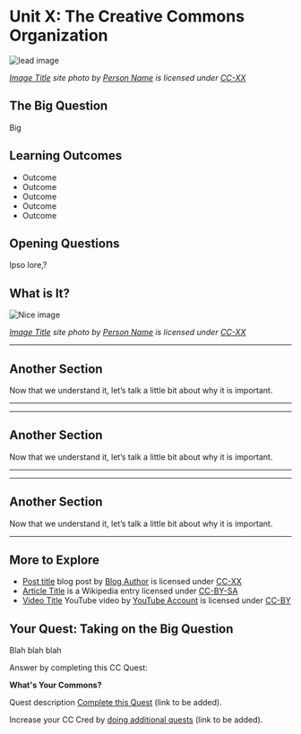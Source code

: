 # Unit X: The Creative Commons Organization

![lead image](https://github.com/creativecommons/cc-cert-map/blob/master/img/core/image-placeholder.png "Lead Image")

*[Image Title](http://image.link) site photo by [Person Name](http://person.link)  is licensed under [CC-XX](http://creativecommons/org/licenselink)*


## The Big Question

Big


## Learning Outcomes
* Outcome
* Outcome
* Outcome
* Outcome
* Outcome

## Opening Questions

Ipso lore,?

  
## What is It?

![Nice image](https://github.com/creativecommons/cc-cert-map/blob/master/img/core/image-placeholder.png "Nice Image")

*[Image Title](http://image.link) site photo by [Person Name](http://person.link)  is licensed under [CC-XX](http://creativecommons/org/licenselink)*





---
  
## Another Section

Now that we understand it, let’s talk a little bit about why it is important.


---

---
  
## Another Section

Now that we understand it, let’s talk a little bit about why it is important.


---

---
  
## Another Section

Now that we understand it, let’s talk a little bit about why it is important.


---


## More to Explore


* [Post title](http://post.link) blog post by [Blog Author](http://blog.link)  is licensed under [CC-XX](http://creativecommons.org/licenses/licenselink)
* [Article Title](https://en.wikipedia.org/wiki/link) is a Wikipedia entry licensed under [CC-BY-SA](http://creativecommons.org/licenses/by-sa/3.0/)
* [Video Title](https://www.youtube.com/watch?v=) YouTube video by [YouTube Account](https://www.youtube.com/channel/-----)  is licensed under [CC-BY](https://creativecommons.org/licenses/by/3.0/)

  
## Your Quest: Taking on the Big Question

Blah blah blah

Answer by completing this CC Quest:

**What's Your Commons?**

Quest description [Complete this Quest](http://quests.creativecommons.org/) (link to be added).

Increase your CC Cred by [doing additional quests](http://quests.creativecommons.org/) (link to be added).

